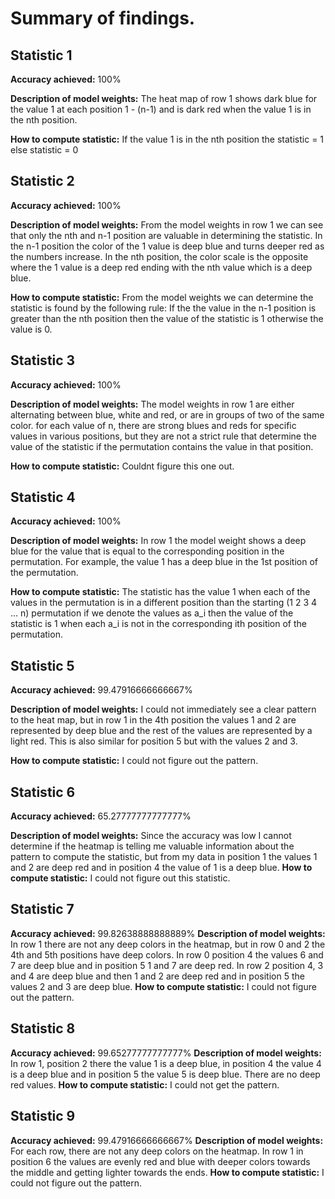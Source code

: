# Summary of findings.

## Statistic 1
**Accuracy achieved:** 
100%

**Description of model weights:**
The heat map of row 1 shows dark blue for the value 1 at each position 1 - (n-1) and is dark red 
when the value 1 is in the nth position.

**How to compute statistic:**
If the value 1 is in the nth position the statistic = 1
else statistic = 0

## Statistic 2
**Accuracy achieved:** 
100%

**Description of model weights:**
From the model weights in row 1 we can see that only the nth and n-1 position
are valuable in determining the statistic. In the n-1 position the color of the 1 value
is deep blue and turns deeper red as the numbers increase.
In the nth position, the color scale is the opposite where the 1 value is a deep red ending 
with the nth value which is a deep blue.  

**How to compute statistic:**
From the model weights we can determine the statistic is found 
by the following rule: 
If the the value in the n-1 position is greater than the nth position 
then the value of the statistic is 1 otherwise the value is 0. 

## Statistic 3
**Accuracy achieved:**
100%

**Description of model weights:**
The model weights in row 1 are either alternating between blue, white and red,
or are in groups of two of the same color. for each value of n, there are strong blues
and reds for specific values in various positions, but they are not a strict rule that
determine the value of the statistic if the permutation contains the value in that position.   

**How to compute statistic:**
Couldnt figure this one out.

## Statistic 4
**Accuracy achieved:**
100%

**Description of model weights:**
In row 1 the model weight shows a deep blue for the value that is equal to the corresponding position in the permutation.
For example, the value 1 has a deep blue in the 1st position of the permutation.

**How to compute statistic:**
The statistic has the value 1 when each of the values in the permutation is in a different position than the starting (1 2 3 4 ... n) permutation
if we denote the values as a_i then the value of the statistic is 1 when each a_i is not in the corresponding ith position of the permutation.

## Statistic 5
**Accuracy achieved:**
99.47916666666667%

**Description of model weights:**
I could not immediately see a clear pattern to the heat map, but in row 1 in the 4th position the values 1 and 2 are represented by
deep blue and the rest of the values are represented by a light red. This is also similar for position 5 but with the values 2 and 3. 

**How to compute statistic:**
I could not figure out the pattern.

## Statistic 6
**Accuracy achieved:**
65.27777777777777%

**Description of model weights:**
Since the accuracy was low I cannot determine if the heatmap is telling me valuable information about the 
pattern to compute the statistic, but from my data in position 1 the values 1 and 2 are deep red and in position 4 the value of 1 is a deep blue.
**How to compute statistic:**
I could not figure out this statistic.

## Statistic 7
**Accuracy achieved:**
99.82638888888889%
**Description of model weights:**
In row 1 there are not any deep colors in the heatmap, but in row 0 and 2 the 4th and 5th positions have deep colors.
In row 0 position 4 the values 6 and 7 are deep blue and in position 5 1 and 7 are deep red.
In row 2 position 4, 3 and 4 are deep blue and then 1 and 2 are deep red and in position 5 the values 2 and 3 are deep blue.
**How to compute statistic:**
I could not figure out the pattern.

## Statistic 8
**Accuracy achieved:**
99.65277777777777%
**Description of model weights:**
In row 1, position 2 there the value 1 is a deep blue, in position 4 the value 4 is a deep blue and in position 5 the value 5 is deep blue.
There are no deep red values.
**How to compute statistic:**
I could not get the pattern.
## Statistic 9
**Accuracy achieved:**
99.47916666666667%
**Description of model weights:**
For each row, there are not any deep colors on the heatmap.
In row 1 in position 6 the values are evenly red and blue with deeper colors towards the middle and 
getting lighter towards the ends. 
**How to compute statistic:**
I could not figure out the pattern.